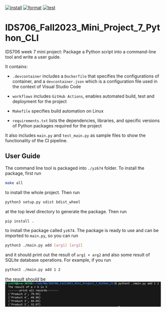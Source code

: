 [![install](https://github.com/nogibjj/IDS706_Fall2023_Mini_Project_7_Python_CLI/actions/workflows/install.yml/badge.svg)](https://github.com/nogibjj/IDS706_Fall2023_Mini_Project_7_Python_CLI/actions/workflows/install.yml)
[![format](https://github.com/nogibjj/IDS706_Fall2023_Mini_Project_7_Python_CLI/actions/workflows/format.yml/badge.svg)](https://github.com/nogibjj/IDS706_Fall2023_Mini_Project_7_Python_CLI/actions/workflows/format.yml)
[![test](https://github.com/nogibjj/IDS706_Fall2023_Mini_Project_7_Python_CLI/actions/workflows/test.yml/badge.svg)](https://github.com/nogibjj/IDS706_Fall2023_Mini_Project_7_Python_CLI/actions/workflows/test.yml)
# IDS706_Fall2023_Mini_Project_7_Python_CLI

IDS706 week 7 mini project: Package a Python script into a command-line tool and write a user guide.

It contains:

- ``.devcontainer`` includes a `Dockerfile` that specifies the configurations of container, and a `devcontainer.json` which is a configuration file used in the context of Visual Studio Code

- ``workflows`` includes `GitHub Actions`, enables automated build, test and deployment for the project

- ``Makefile`` specifies build automation on Linux

- ``requirements.txt`` lists the dependencies, libraries, and specific versions of Python packages required for the project

It also includes ``main.py`` and ``test_main.py`` as sample files to show the functionality of the CI pipeline.

## User Guide

The command line tool is packaged into `./yz674` folder. To install the package, first run 
```bash
make all
```
to install the whole project. Then run 
```bash
python3 setup.py sdist bdist_wheel
```
at the top level directory to generate the package. Then run 
```bash
pip install .
```
to install the package called `yz674`. The package is ready to use and can be imported to `main.py`, so you can run 
```bash
python3 ./main.py add [arg1] [arg2]
```
and it should print out the result of `arg1 + arg2` and also some result of SQLite database operations. For example, if you run
```bash
python3 ./main.py add 1 2
```
the result should be <br>
![](demo_img/demo_img.png)
